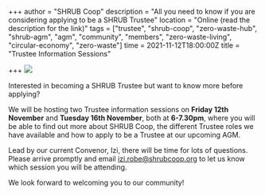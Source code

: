 +++
author = "SHRUB Coop"
description = "All you need to know if you are considering applying to be a SHRUB Trustee"
location = "Online (read the description for the link)"
tags = ["trustee", "shrub-coop", "zero-waste-hub", "shrub-agm", "agm", "community", "members", "zero-waste-living", "circular-economy", "zero-waste"]
time = 2021-11-12T18:00:00Z
title = "Trustee Information Sessions"

+++
![](https://res.cloudinary.com/shrub-co-op/image/upload/v1636542117/shrubcoop.org/media/zwh_zo7shl.jpg)

Interested in becoming a SHRUB Trustee but want to know more before applying? 

We will be hosting two Trustee information sessions on **Friday 12th November** and **Tuesday 16th November**, both at **6-7.30pm**, where you will be able to find out more about SHRUB Coop, the different Trustee roles we have available and how to apply to be a Trustee at our upcoming AGM. 

Lead by our current Convenor, Izi, there will be time for lots of questions. Please arrive promptly and email [izi.robe@shrubcoop.org](mailto:izi.robe@shrubcoop.org) to let us know which session you will be attending.

We look forward to welcoming you to our community!